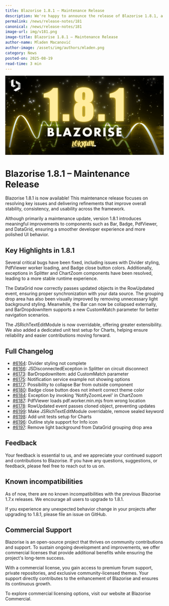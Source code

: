 ```yaml
---
title: Blazorise 1.8.1 – Maintenance Release
description: We're happy to announce the release of Blazorise 1.8.1, a maintenance update that brings important bug fixes and enhancements to ensure a smoother and more stable experience for developers using Blazorise.
permalink: /news/release-notes/181
canonical: /news/release-notes/181
image-url: img/v181.png
image-title: Blazorise 1.8.1 – Maintenance Release
author-name: Mladen Macanović
author-image: /assets/img/authors/mladen.png
category: News
posted-on: 2025-08-19
read-time: 3 min
---
```


![Blazorise 1.8.1 – Maintenance Release](img/v181.png)

# Blazorise 1.8.1 – Maintenance Release

Blazorise 1.8.1 is now available! This maintenance release focuses on resolving key issues and delivering refinements that improve overall stability, consistency, and usability across the framework.

Although primarily a maintenance update, version 1.8.1 introduces meaningful improvements to components such as Bar, Badge, PdfViewer, and DataGrid, ensuring a smoother developer experience and more polished UI behavior.

## Key Highlights in 1.8.1

Several critical bugs have been fixed, including issues with Divider styling, PdfViewer worker loading, and Badge close button colors. Additionally, exceptions in Splitter and ChartZoom components have been resolved, leading to a more stable runtime experience.

The DataGrid now correctly passes updated objects in the RowUpdated event, ensuring proper synchronization with your data source. The grouping drop area has also been visually improved by removing unnecessary light background styling. Meanwhile, the Bar can now be collapsed externally, and BarDropdownItem supports a new CustomMatch parameter for better navigation scenarios.

The JSRichTextEditModule is now overridable, offering greater extensibility. We also added a dedicated unit test setup for Charts, helping ensure reliability and easier contributions moving forward.

## Full Changelog

- [#6164](https://github.com/Megabit/Blazorise/issues/6164): Divider styling not complete
- [#6166](https://github.com/Megabit/Blazorise/issues/6166): JSDisconnectedException in Splitter on circuit disconnect
- [#6173](https://github.com/Megabit/Blazorise/issues/6173): BarDropdownItem: add CustomMatch parameter
- [#6175](https://github.com/Megabit/Blazorise/issues/6175): Notification service example not showing options
- [#6177](https://github.com/Megabit/Blazorise/issues/6177): Possibility to collapse Bar from outside component
- [#6180](https://github.com/Megabit/Blazorise/issues/6180): Badge close button does not inherit correct theme color
- [#6184](https://github.com/Megabit/Blazorise/issues/6184): Exception by invoking 'NotifyZoomLevel' in ChartZoom
- [#6187](https://github.com/Megabit/Blazorise/issues/6187): PdfViewer loads pdf.worker.min.mjs from wrong location
- [#6178](https://github.com/Megabit/Blazorise/issues/6178): RowUpdated event passes cloned object, preventing updates
- [#6199](https://github.com/Megabit/Blazorise/issues/6199): Make JSRichTextEditModule overridable, remove sealed keyword
- [#6198](https://github.com/Megabit/Blazorise/issues/6198): Add unit tests setup for Charts
- [#6196](https://github.com/Megabit/Blazorise/issues/6196): Outline style support for Info icon
- [#6197](https://github.com/Megabit/Blazorise/issues/6197): Remove light background from DataGrid grouping drop area

## Feedback

Your feedback is essential to us, and we appreciate your continued support and contributions to Blazorise. If you have any questions, suggestions, or feedback, please feel free to reach out to us on.

## Known incompatibilities

As of now, there are no known incompatibilities with the previous Blazorise 1.7.x releases. We encourage all users to upgrade to 1.8.1.

If you experience any unexpected behavior change in your projects after upgrading to 1.8.1, please file an issue on GitHub.

## Commercial Support

Blazorise is an open-source project that thrives on community contributions and support. To sustain ongoing development and improvements, we offer commercial licenses that provide additional benefits while ensuring the project's long-term success.

With a commercial license, you gain access to premium forum support, private repositories, and exclusive community-licensed themes. Your support directly contributes to the enhancement of Blazorise and ensures its continuous growth.

To explore commercial licensing options, visit our website at Blazorise Commercial.
